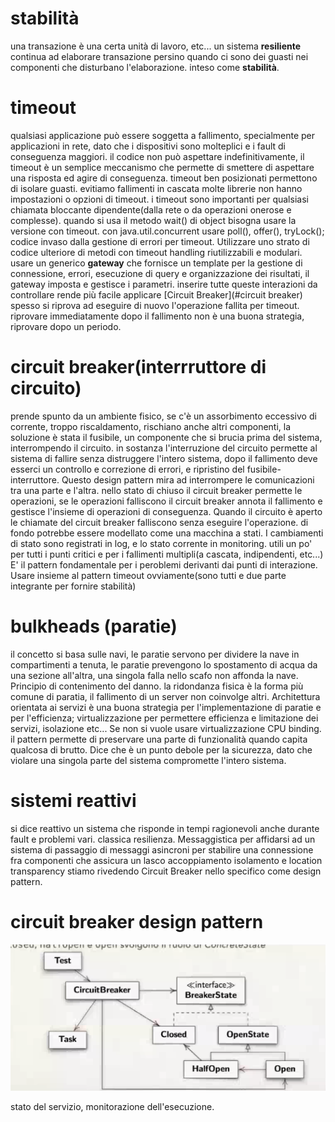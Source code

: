 # stabilità
una transazione è una certa unità di lavoro, etc...
un sistema **resiliente** continua ad elaborare transazione persino quando ci sono dei guasti nei componenti che disturbano l'elaborazione. inteso come **stabilità**.
# timeout
qualsiasi applicazione può essere soggetta a fallimento, specialmente per applicazioni in rete, dato che i dispositivi sono molteplici e i fault di conseguenza maggiori.
il codice non può aspettare indefinitivamente, il timeout è un semplice meccanismo che permette di smettere di aspettare una risposta ed agire di conseguenza.
timeout ben posizionati permettono di isolare guasti.
evitiamo fallimenti in cascata
molte librerie non hanno impostazioni o opzioni di timeout.
i timeout sono importanti per qualsiasi chiamata bloccante dipendente(dalla rete o da operazioni onerose e complesse).
quando si usa il metodo wait() di object bisogna usare la versione con timeout.
con java.util.concurrent usare poll(), offer(), tryLock();
codice invaso dalla gestione di errori per timeout.
Utilizzare uno strato di codice ulteriore di metodi con timeout handling riutilizzabili e modulari.
usare un generico **gateway** che fornisce un template per la gestione di connessione, errori, esecuzione di query e organizzazione dei risultati, il gateway imposta e gestisce i parametri.
inserire tutte queste interazioni da controllare rende più facile applicare 
[Circuit Breaker](#circuit breaker)
spesso si riprova ad eseguire di nuovo l'operazione fallita per timeout.
riprovare immediatamente dopo il fallimento non è una buona strategia, riprovare dopo un periodo.


# circuit breaker(interrruttore di circuito)
prende spunto da un ambiente fisico, se c'è un assorbimento eccessivo di corrente, troppo riscaldamento, rischiano anche altri componenti, la soluzione è stata il fusibile, un componente che si brucia prima del sistema, interrompendo il circuito.
in sostanza l'interruzione del circuito permette al sistema di fallire senza distruggere l'intero sistema, dopo il fallimento deve esserci un controllo e correzione di errori, e ripristino del fusibile-interruttore.
Questo design pattern mira ad interrompere le comunicazioni tra una parte e l'altra.
nello stato di chiuso il circuit breaker  permette le operazioni, se le operazioni falliscono il circuit breaker annota il fallimento e gestisce l'insieme di operazioni di conseguenza.
Quando il circuito è aperto le chiamate del circuit breaker falliscono senza eseguire l'operazione.
di fondo potrebbe essere modellato come una macchina a stati.
I cambiamenti di stato sono registrati in log, e lo stato corrente in monitoring.
utili un po' per tutti i punti critici e per i fallimenti multipli(a cascata, indipendenti, etc...)
E' il pattern fondamentale per i peroblemi derivanti dai punti di interazione.
Usare insieme al pattern timeout ovviamente(sono tutti e due parte integrante per fornire stabilità)

# bulkheads (paratie)
il concetto si basa sulle navi, le paratie servono per dividere la nave in compartimenti a tenuta, le paratie prevengono lo spostamento di acqua da una sezione all'altra, una singola falla nello scafo non affonda la nave.
Principio di contenimento del danno.
la ridondanza fisica è la forma più comune di paratia, il fallimento di un server non coinvolge altri.
Architettura orientata ai servizi è una buona strategia per l'implementazione di paratie e per l'efficienza;
virtualizzazione per permettere efficienza e limitazione dei servizi, isolazione etc...
Se non si vuole usare virtualizzazione CPU binding.
il pattern permette di preservare una parte di funzionalità quando capita qualcosa di brutto.
Dice che è un punto debole per la sicurezza, dato che violare una singola parte del sistema compromette l'intero sistema.

# sistemi reattivi
si dice reattivo un sistema che risponde in tempi ragionevoli anche durante fault e problemi vari.
classica resilienza.
Messaggistica per affidarsi ad un sistema di passaggio di messaggi asincroni per stabilire una connessione fra componenti che assicura un lasco accoppiamento isolamento e location transparency
stiamo rivedendo Circuit Breaker nello specifico come design pattern.

# circuit breaker design pattern
<p align="center"><img src="./immagini/circuitbreaker.png" /></p>
stato del servizio, monitorazione dell'esecuzione.
